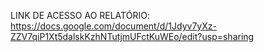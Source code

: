 LINK DE ACESSO AO RELATÓRIO:
https://docs.google.com/document/d/1Jdyv7yXz-ZZV7qiP1Xt5dalskKzhNTutjmUFctKuWEo/edit?usp=sharing

